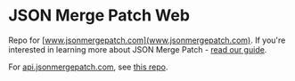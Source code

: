 # JSON Merge Patch Web

Repo for [www.jsonmergepatch.com](www.jsonmergepatch.com). If you're interested in learning more about JSON Merge Patch - [read our guide](https://zuplo.com/blog/2024/10/11/what-is-json-merge-patch).

For [api.jsonmergepatch.com](https://api.jsonmergepatch.com/docs), see [this repo](https://github.com/zuplo-samples/json-merge-patch).
